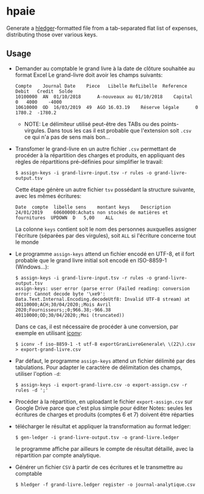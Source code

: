 # hpaie

Generate a [hledger](http://hledger.org/)-formatted file from a tab-separated flat list of expenses, distributing those over various keys.

## Usage

* Demander au comptable le grand livre à la date de clôture souhaitée au format Excel
  Le grand-livre doit avoir les champs suivants:

  ```
  Compte	Journal	Date	Piece	Libelle	RefLibelle	Reference	Debit	Credit	Solde
  10100000	AN	01/10/2018		A-nouveaux au 01/10/2018	Capital		0	4000	-4000
  10610000	OD	16/03/2019	49	AGO 16.03.19	Réserve légale		0	1780.2	-1780.2
  ```

    * NOTE: Le délimiteur utilisé peut-être des TABs ou des points-virgules. Dans tous les cas il est probable que l'extension soit `.csv` ce qui n'a pas de sens mais bon...
* Transfomer le grand-livre en un autre fichier `.csv` permettant de procéder à la répartition des charges et produits, en appliquant des règles de répartitions pré-définies pour simplifier le travail:

  ```
  $ assign-keys -i grand-livre-input.tsv -r rules -o grand-livre-output.tsv
  ```

  Cette étape génère un autre fichier `tsv` possédant la structure suivante, avec les mêmes écritures:

  ```
  Date	compte	libelle	sens	montant	keys	Description
  24/01/2019	60600000:Achats non stockés de matières et fournitures	UPDOWN	D	5,00	ALL
  ```

  La colonne `keys` contient soit le nom des personnes auxquelles assigner l'écriture (séparées par des virgules), soit `ALL` si l'écriture concerne tout le monde
* Le programme `assign-keys` attend un fichier encodé en UTF-8, et il fort probable que le grand livre initial soit encodé en ISO-8859-1 (Windows...):
  ```
  $ assign-keys -i grand-livre-input.tsv -r rules -o grand-livre-output.tsv
  assign-keys: user error (parse error (Failed reading: conversion error: Cannot decode byte '\xe9': Data.Text.Internal.Encoding.decodeUtf8: Invalid UTF-8 stream) at
  40110000;ACH;30/04/2020;;Mois Avril 2020;Fournisseurs;;0;966.38;-966.38
  40110000;OD;30/04/2020;;Moi (truncated))
  ```
  Dans ce cas, il est nécessaire de procéder à une conversion, par exemple en utilisant [iconv](https://linux.die.net/man/1/iconv):
  ```
  $ iconv -f iso-8859-1 -t utf-8 exportGranLivreGenerale\ \(22\).csv > export-grand-livre.csv
  ```
  
* Par défaut, le programme `assign-keys` attend un fichier délimité par des tabulations. Pour adapter le caractère de délimitation des champs, utiliser l'option `-d`:
  ```
  $ assign-keys -i export-grand-livre.csv -o export-assign.csv -r rules -d ';'
  ```
* Procéder à la répartition, en uploadant le fichier `export-assign.csv`  sur Google Drive parce que c'est plus simple pour éditer
  Notes: seules les écritures de charges et produits (comptes 6 et 7) doivent être réparties
* télécharger le résultat et appliquer la transformation au format ledger:

  ```
  $ gen-ledger -i grand-livre-output.tsv -o grand-livre.ledger
  ```

  le programme affiche par ailleurs le compte de résultat détaillé, avec la répartition par compte analytique.

* Générer un fichier `CSV` à partir de ces écritures et le transmettre au comptable

  ```
  $ hledger -f grand-livre.ledger register -o journal-analytique.csv
  ```
